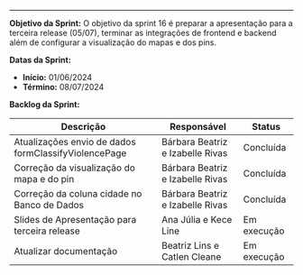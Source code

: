 <hr style="border: 0; height: 1px; background-color: #000000;">

**Objetivo da Sprint:**
O objetivo da sprint 16 é preparar a apresentação para a terceira release (05/07), terminar as integrações de frontend e backend além de configurar a visualização do mapas e dos pins. 

**Datas da Sprint:**

- **Início:** 01/06/2024
- **Término:** 08/07/2024

**Backlog da Sprint:**

| Descrição | Responsável | Status |
|------------|-------------|-----------------------|
| Atualizações envio de dados formClassifyViolencePage | Bárbara Beatriz e Izabelle Rivas | Concluída | 
| Correção da visualização do mapa e do pin | Bárbara Beatriz e Izabelle Rivas | Concluída | 
| Correção da coluna cidade no Banco de Dados | Bárbara Beatriz e Izabelle Rivas | Concluída | 
| Slides de Apresentação para terceira release | Ana Júlia e Kece Line | Em execução | 
| Atualizar documentação | Beatriz Lins e Catlen Cleane | Em execução |
